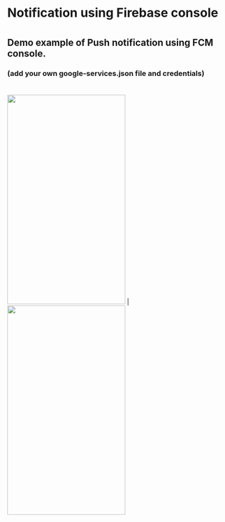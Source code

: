 # Notification using Firebase console
#
## Demo example of Push notification using FCM console.
### (add your own google-services.json file and credentials)
#
<img src="https://github.com/Alfaizkhan/Notification_Firebase/blob/master/images/notification.png" width="270" height="480"> | <img src="https://github.com/Alfaizkhan/Notification_Firebase/blob/master/images/main.png" width="270" height="480">
